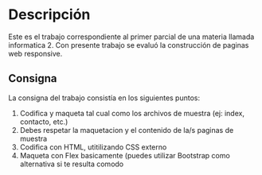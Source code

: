 # Descripción
 Este es el trabajo correspondiente al primer parcial de una materia llamada informatica 2.
 Con presente trabajo se evaluó la construcción de paginas web responsive.

 ## Consigna
 La consigna del trabajo consistía en los siguientes puntos:
1. Codifica y maqueta tal cual como los archivos de muestra (ej: index, contacto, etc.)
2. Debes respetar la maquetacion y el contenido de la/s paginas de muestra
3. Codifica con HTML, utitilizando CSS externo
4. Maqueta con Flex basicamente (puedes utilizar Bootstrap como alternativa si te resulta comodo
